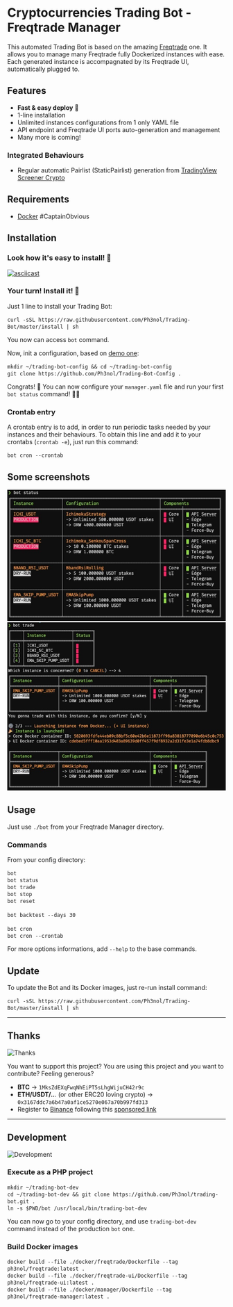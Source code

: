 # Cryptocurrencies Trading Bot - Freqtrade Manager

This automated Trading Bot is based on the amazing [Freqtrade](https://www.freqtrade.io/en/latest/) one.
It allows you to manage many Freqtrade fully Dockerized instances with ease.
Each generated instance is accompagnated by its Freqtrade UI, automatically plugged to.

## Features

* **Fast & easy deploy** 🚀
* 1-line installation
* Unlimited instances configurations from 1 only YAML file
* API endpoint and Freqtrade UI ports auto-generation and management
* Many more is coming!

### Integrated Behaviours

* Regular automatic Pairlist (StaticPairlist) generation from [TradingView Screener Crypto](https://fr.tradingview.com/crypto-screener)

## Requirements

* [Docker](https://www.docker.com/) #CaptainObvious

## Installation

### Look how it's easy to install! 🤩

[![asciicast](https://asciinema.org/a/74Fg9hEfNvjZR4DIc1VsgwWPi.svg)](https://asciinema.org/a/74Fg9hEfNvjZR4DIc1VsgwWPi)

### Your turn! Install it! 🙌

Just 1 line to install your Trading Bot:

```
curl -sSL https://raw.githubusercontent.com/Ph3nol/Trading-Bot/master/install | sh
```

You now can access `bot` command.

Now, init a configuration, based on [demo one](https://github.com/Ph3nol/Trading-Bot-Config):

```
mkdir ~/trading-bot-config && cd ~/trading-bot-config
git clone https://github.com/Ph3nol/Trading-Bot-Config .
```

Congrats! 👏 You can now configure your `manager.yaml` file and run your first `bot status` command! 🚀🔥

### Crontab entry

A crontab entry is to add, in order to run periodic tasks needed by your instances and their behaviours.
To obtain this line and add it to your crontabs (`crontab -e`), just run this command:

```
bot cron --crontab
```

## Some screenshots

<img src="screenshots/manager-status.jpg" width="600" height="auto">

<img src="screenshots/manager-trade.jpg" width="600" height="auto">

## Usage

Just use `./bot` from your Freqtrade Manager directory.

### Commands

From your config directory:

```
bot
bot status
bot trade
bot stop
bot reset

bot backtest --days 30

bot cron
bot cron --crontab
```

For more options informations, add `--help` to the base commands.

## Update

To update the Bot and its Docker images, just re-run install command:

```
curl -sSL https://raw.githubusercontent.com/Ph3nol/Trading-Bot/master/install | sh
```

---

## Thanks

![Thanks](https://media.giphy.com/media/PoImMjCPa8QaiBWJd0/giphy.gif)

You want to support this project?
You are using this project and you want to contribute?
Feeling generous?

* **BTC** -> `1MksZdEXqFwqNhEiPT5sLhgWijuCH42r9c`
* **ETH/USDT/..**. (or other ERC20 loving crypto) -> `0x3167ddc7a6b47a0af1ce5270e067a70b997fd313`
* Register to [Binance](https://www.binance.com/fr/register?ref=69525434) following this [sponsored link](https://www.binance.com/fr/register?ref=69525434)

---

## Development

![Development](https://media.giphy.com/media/fQZX2aoRC1Tqw/giphy.gif)

### Execute as a PHP project

```
mkdir ~/trading-bot-dev
cd ~/trading-bot-dev && git clone https://github.com/Ph3nol/trading-bot.git .
ln -s $PWD/bot /usr/local/bin/trading-bot-dev
```

You can now go to your config directory, and use `trading-bot-dev` command instead of the production `bot` one.

### Build Docker images

```
docker build --file ./docker/freqtrade/Dockerfile --tag ph3nol/freqtrade:latest .
docker build --file ./docker/freqtrade-ui/Dockerfile --tag ph3nol/freqtrade-ui:latest .
docker build --file ./docker/manager/Dockerfile --tag ph3nol/freqtrade-manager:latest .
```
